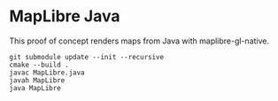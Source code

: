 # MapLibre Java

This proof of concept renders maps from Java with maplibre-gl-native.

```
git submodule update --init --recursive
cmake --build .
javac MapLibre.java
javah MapLibre
java MapLibre
```